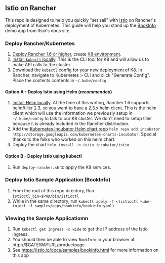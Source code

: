 ## Istio on Rancher

This repo is designed to help you quickly "set sail" with [Istio](https://istio.io/) on Rancher's deployment of Kubernetes. This guide will help you stand up the [BookInfo](https://istio.io/docs/samples/bookinfo.html) demo app from Itsio's docs site.


### Deploy Rancher/Kubernetes
1. [Deploy Rancher 1.6 or higher](http://docs.rancher.com/rancher/v1.6/en/quick-start-guide/]), create [K8 environment](http://docs.rancher.com/rancher/v1.6/en/kubernetes/).
2. [Install `kubectl` locally](https://kubernetes.io/docs/tasks/tools/install-kubectl/). This is the CLI tool for K8 and will allow us to make API calls to the cluster.
3. Download the `kubectl` config for your new deployment of K8. In Rancher, navigate to Kubernetes > CLI and click "Generate Config". Place the contents contents in `~/.kube/config`


#### Option A - Deploy Istio using Helm (*recommended*)
1. [Install Helm locally](https://github.com/kubernetes/helm/blob/master/docs/install.md). At the time of this writing, Rancher 1.6 supports helm/tiller 2.3, so you want to have a 2.3.x helm client. This is the helm client which will use the information we previously setup in `~/.kube/config` to talk to our K8 cluster. We don't need to setup tiller because it is already included in the Rancher distribution.
2. Add the [Kubernetes Incubator Helm chart repo](https://github.com/kubernetes/charts/tree/master/incubator/istio) `helm repo add incubator http://storage.googleapis.com/kubernetes-charts-incubator`. Special thanks to the folks who worked on this helm chart.
3. Deploy the chart `helm install -n istio incubator/istio`


#### Option B - Deploy Istio using kubectl
1. Run `deploy-rancher.sh` to apply the K8 services.


### Deploy Istio Sample Application (BookInfo)
1. From the root of this repo directory, Run `istioctl_bin=$PWD/bin/istioctl`
2. While in the same directory, run `kubectl apply -f <(istioctl kube-inject -f samples/apps/bookinfo/bookinfo.yaml)`


### Viewing the Sample Applicatiomn

1. Run `kubectl get ingress -o wide` to get the IP address of the Istio ingress.
2. You should then be able to view `BookInfo` in your browser at http://$GATEWAYURL/productpage
3. See https://istio.io/docs/samples/bookinfo.html for more information on this app

